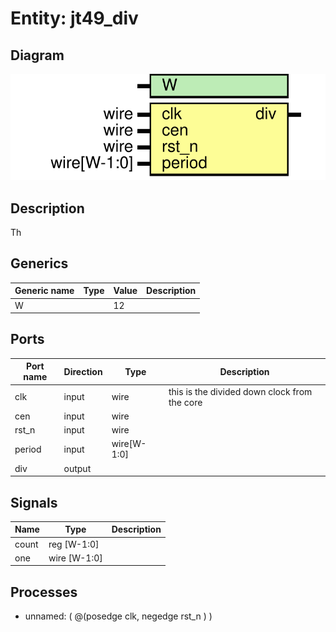 # Entity: jt49_div

## Diagram

![Diagram](jt49_div.svg "Diagram")
## Description

 Th
 
## Generics

| Generic name | Type | Value | Description |
| ------------ | ---- | ----- | ----------- |
| W            |      | 12    |             |
## Ports

| Port name | Direction | Type        | Description                                  |
| --------- | --------- | ----------- | -------------------------------------------- |
| clk       | input     | wire        | this is the divided down clock from the core |
| cen       | input     | wire        |                                              |
| rst_n     | input     | wire        |                                              |
| period    | input     | wire[W-1:0] |                                              |
| div       | output    |             |                                              |
## Signals

| Name  | Type         | Description |
| ----- | ------------ | ----------- |
| count | reg [W-1:0]  |             |
| one   | wire [W-1:0] |             |
## Processes
- unnamed: ( @(posedge clk, negedge rst_n ) )
